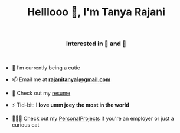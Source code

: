 <h1 align="center">Helllooo 👋, I'm Tanya Rajani</h1>
<br>
<h3 align="center">Interested in 🐶 and 🐘</h3>
<br>

  
- 🌱 I’m currently being a cutie

- 📫 Email me at **rajanitanya1@gmail.com** 

- 📄 Check out my [resume](https://drive.google.com/file/d/1glpJcmluSoDOlUy6VdlIfl0Pg7CE5MMF/view?usp=sharing)

- ⚡ Tid-bit: **I love umm joey the most in the world**

- 👨🏻‍💻 Check out my [PersonalProjects](https://github.com/noelwar/PersonalProjects) if you're an employer or just a curious cat
